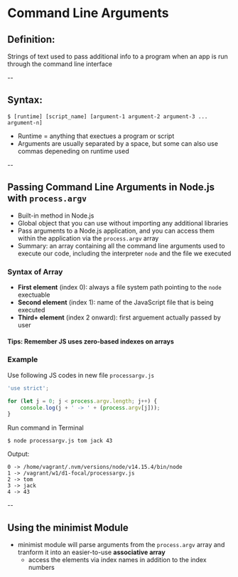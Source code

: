 # Command Line Arguments

## Definition:
Strings of text used to pass additional info to a program when an app is run through the command line interface

--

## Syntax:
`$ [runtime] [script_name] [argument-1 argument-2 argument-3 ... argument-n]`
* Runtime = anything that exectues a program or script
* Arguments are usually separated by a space, but some can also use commas depeneding on runtime used

--

## Passing Command Line Arguments in Node.js with `process.argv`
* Built-in method in Node.js
* Global object that you can use without importing any additional libraries
* Pass arguments to a Node.js application, and you can access them within the application via the `process.argv` array
* Summary: an array containing all the command line arguments used to execute our code, including the interpreter `node` and the file we executed

### Syntax of Array
* **First element** (index 0): always a file system path pointing to the `node` exectuable
* **Second element** (index 1): name of the JavaScript file that is being executed
* **Third+ element** (index 2 onward): first arguement actually passed by user

#### Tips: Remember JS uses zero-based indexes on arrays

### Example
Use following JS codes in new file `processargv.js`
```javascript
'use strict';

for (let j = 0; j < process.argv.length; j++) {
    console.log(j + ' -> ' + (process.argv[j]));
}
```

Run command in Terminal
```
$ node processargv.js tom jack 43
```

Output:
```
0 -> /home/vagrant/.nvm/versions/node/v14.15.4/bin/node
1 -> /vagrant/w1/d1-focal/processargv.js
2 -> tom
3 -> jack
4 -> 43
```

--

## Using the minimist Module
* minimist module will parse arguments from the `process.argv` array and tranform it into an easier-to-use **associative array**
  * access the elements via index names in addition to the index numbers
